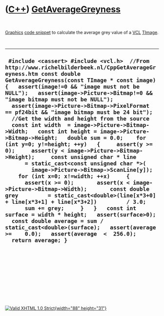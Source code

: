 



 

 

 

 

 

([C++](Cpp.htm)) [GetAverageGreyness](CppGetAverageGreyness.htm)
================================================================

 

[Graphics](CppGraphics.htm) [code snippet](CppCodeSnippets.htm) to
calculate the average grey value of a [VCL](CppVcl.htm)
[TImage](CppTImage.htm).

 

  ----------------------------------------------------------------------------------------------------------------------------------------------------------------------------------------------------------------------------------------------------------------------------------------------------------------------------------------------------------------------------------------------------------------------------------------------------------------------------------------------------------------------------------------------------------------------------------------------------------------------------------------------------------------------------------------------------------------------------------------------------------------------------------------------------------------------------------------------------------------------------------------------------------------------------------------------------------------------------------------------------------------------------------------------------------------------------------------------------------------------------------------------------------------------------------------------------------------------------------------------------------------------
  ` #include <cassert> #include <vcl.h>  //From http://www.richelbilderbeek.nl/CppGetAverageGreyness.htm const double GetAverageGreyness(const TImage * const image) {   assert(image!=0 && "image must not be NULL");   assert(image->Picture->Bitmap!=0 && "image bitmap must not be NULL");   assert(image->Picture->Bitmap->PixelFormat == pf24bit && "image bitmap must be 24 bit");    //Get the width and height from the source   const int width  = image->Picture->Bitmap->Width;   const int height = image->Picture->Bitmap->Height;   double sum = 0.0;    for (int y=0; y!=height; ++y)   {     assert(y >= 0);     assert(y < image->Picture->Bitmap->Height);     const unsigned char * line       = static_cast<const unsigned char *>(         image->Picture->Bitmap->ScanLine[y]);     for (int x=0; x!=width; ++x)     {       assert(x >= 0);       assert(x < image->Picture->Bitmap->Width);       const double grey         = static_cast<double>(line[x*3+0] + line[x*3+1] + line[x*3+2])         / 3.0;       sum += grey;     }   }   const int surface = width * height;   assert(surface>0);   const double average = sum / static_cast<double>(surface);   assert(average >=    0.0);   assert(average  <  256.0);   return average; }`
  ----------------------------------------------------------------------------------------------------------------------------------------------------------------------------------------------------------------------------------------------------------------------------------------------------------------------------------------------------------------------------------------------------------------------------------------------------------------------------------------------------------------------------------------------------------------------------------------------------------------------------------------------------------------------------------------------------------------------------------------------------------------------------------------------------------------------------------------------------------------------------------------------------------------------------------------------------------------------------------------------------------------------------------------------------------------------------------------------------------------------------------------------------------------------------------------------------------------------------------------------------------------------

 

 

 

 

 





 

[![Valid XHTML 1.0 Strict](valid-xhtml10.png){width="88"
height="31"}](http://validator.w3.org/check?uri=referer)
